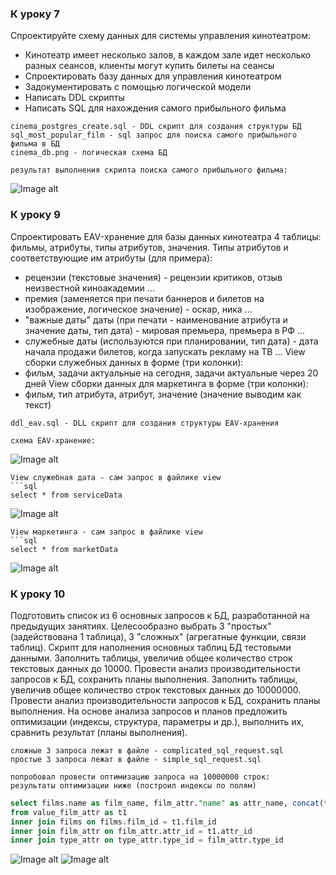 ### К уроку 7

Спроектируйте схему данных для системы управления кинотеатром: 
* Кинотеатр имеет несколько залов, в каждом зале идет несколько разных сеансов, клиенты могут купить билеты на сеансы
* Спроектировать базу данных для управления кинотеатром
* Задокументировать с помощью логической модели
* Написать DDL скрипты
* Написать SQL для нахождения самого прибыльного фильма

```
cinema_postgres_create.sql - DDL скрипт для создания структуры БД
sql_most_popular_film - sql запрос для поиска самого прибыльного фильма в БД
cinema_db.png - логическая схема БД

результат выполнения скрипта поиска самого прибыльного фильма:
```
![Image alt](https://github.com/otusteamedu/PHP/blob/iglushkov/hm3-1/sql_res.png)

### К уроку 9

Спроектировать EAV-хранение для базы данных кинотеатра
4 таблицы: фильмы, атрибуты, типы атрибутов, значения.
Типы атрибутов и соответствующие им атрибуты (для примера):
- рецензии (текстовые значения) - рецензии критиков, отзыв неизвестной киноакадемии ...
- премия (заменяется при печати баннеров и билетов на изображение, логическое значение) - оскар, ника ...
- "важные даты" даты (при печати - наименование атрибута и значение даты, тип дата) - мировая премьера, премьера в РФ ... 
- служебные даты (используются при планировании, тип дата) - дата начала продажи билетов, когда запускать рекламу на ТВ ...
View сборки служебных данных в форме (три колонки):
- фильм, задачи актуальные на сегодня, задачи актуальные через 20 дней 
View сборки данных для маркетинга в форме (три колонки):
- фильм, тип атрибута, атрибут, значение (значение выводим как текст) 

```
ddl_eav.sql - DLL скрипт для создания структуры EAV-хранения

схема EAV-хранение:
```
![Image alt](https://github.com/otusteamedu/PHP/blob/iglushkov/hm3-1/EAV.png)

```
View служебная дата - сам запрос в файлике view
```sql
select * from serviceData
```
![Image alt](https://github.com/otusteamedu/PHP/blob/iglushkov/hm3-1/service.png)

```
View маркетинга - сам запрос в файлике view
```sql
select * from marketData
```
![Image alt](https://github.com/otusteamedu/PHP/blob/iglushkov/hm3-1/market.png)

### К уроку 10

Подготовить список из 6 основных запросов к БД, разработанной на предыдущих занятиях. Целесообразно выбрать 3 "простых" (задействована 1 таблица), 3 "сложных" (агрегатные функции, связи таблиц). 
Скрипт для наполнения основных таблиц БД тестовыми данными.
Заполнить таблицы, увеличив общее количество строк текстовых данных до 10000.
Провести анализ производительности запросов к БД, сохранить планы выполнения.
Заполнить таблицы, увеличив общее количество строк текстовых данных до 10000000.
Провести анализ производительности запросов к БД, сохранить планы выполнения.
На основе анализа запросов и планов предложить оптимизации (индексы, структура, параметры и др.), выполнить их, сравнить результат (планы выполнения).

```
сложные 3 запроса лежат в файле - complicated_sql_request.sql
простые 3 запроса лежат в файле - simple_sql_request.sql

попробовал провести оптимизацию запроса на 10000000 строк: 
результаты оптимизации ниже (построил индексы по полям)
```
```sql
select films.name as film_name, film_attr."name" as attr_name, concat(t1.val_date, t1.val_money, t1.val_text) as value
from value_film_attr as t1
inner join films on films.film_id = t1.film_id
inner join film_attr on film_attr.attr_id = t1.attr_id
inner join type_attr on type_attr.type_id = film_attr.type_id
```
![Image alt](https://github.com/otusteamedu/PHP/blob/iglushkov/hm3-1/без%20индекса.png)
![Image alt](https://github.com/otusteamedu/PHP/blob/iglushkov/hm3-1/с%20индексом.png)
